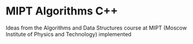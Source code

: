 # MIPT Algorithms C++

Ideas from the Algorithms and Data Structures course at MIPT (Moscow Institute of Physics and Technology) implemented
